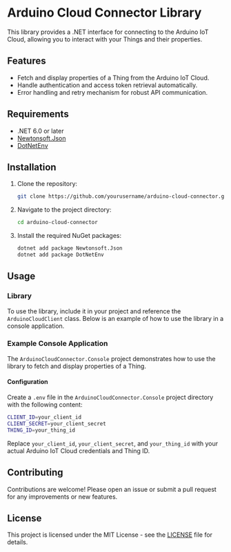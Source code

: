 # Arduino Cloud Connector Library

This library provides a .NET interface for connecting to the Arduino IoT Cloud, allowing you to interact with your Things and their properties.

## Features

- Fetch and display properties of a Thing from the Arduino IoT Cloud.
- Handle authentication and access token retrieval automatically.
- Error handling and retry mechanism for robust API communication.

## Requirements

- .NET 6.0 or later
- [Newtonsoft.Json](https://www.nuget.org/packages/Newtonsoft.Json/)
- [DotNetEnv](https://www.nuget.org/packages/DotNetEnv/)

## Installation

1. Clone the repository:

    ```sh
    git clone https://github.com/yourusername/arduino-cloud-connector.git
    ```

2. Navigate to the project directory:

    ```sh
    cd arduino-cloud-connector
    ```

3. Install the required NuGet packages:

    ```sh
    dotnet add package Newtonsoft.Json
    dotnet add package DotNetEnv
    ```

## Usage

### Library

To use the library, include it in your project and reference the `ArduinoCloudClient` class. Below is an example of how to use the library in a console application.

### Example Console Application

The `ArduinoCloudConnector.Console` project demonstrates how to use the library to fetch and display properties of a Thing.

#### Configuration

Create a `.env` file in the `ArduinoCloudConnector.Console` project directory with the following content:
```sh
CLIENT_ID=your_client_id
CLIENT_SECRET=your_client_secret
THING_ID=your_thing_id
```
Replace `your_client_id`, `your_client_secret`, and `your_thing_id` with your actual Arduino IoT Cloud credentials and Thing ID.

## Contributing

Contributions are welcome! Please open an issue or submit a pull request for any improvements or new features.

## License

This project is licensed under the MIT License - see the [LICENSE](LICENSE) file for details.
